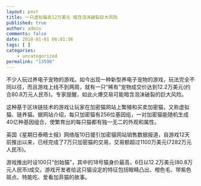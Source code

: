 ```yaml
---
layout: post
title: 一只虚拟猫卖12万美元 暗含泡沫破裂巨大风险
published: true
author: admin
comments: false
date: 2018-01-01 06:01:56
tags: [ ]
categories:
    - uncategorized
permalink: "13590"
---
```

不少人玩过养电子宠物的游戏。如今出现一种新型养电子宠物的游戏，玩法完全不同以往，而且游戏上线不到两周，就有一只“稀有”宠物成交价达到12.2万美元(约合80.8万元人民币)。专家提醒，如此火爆交易可能暗含泡沫破裂的巨大风险。

这种基于区块链技术的游戏让玩家在加密猫网站上繁殖和买卖加密猫，又称虚拟猫、链养猫。据网站介绍，每只加密猫有256位基因组，一对加密猫能随机生成40亿种基因组合，使繁育出的每只猫都有独一无二的外观和属性。

英国《星期日泰晤士报》网络版10日援引加密猫网站销售数据报道，自游戏12天前推出以来，已经完成了7万只加密猫的交易，交易额超过1100万美元(7282万元人民币)。

游戏推出时设100只“创始猫”，其中的18号猫身价最高，6日以12.2万美元(80.8万元人民币)成交。游戏开发者给这只猫设定的特征包括眼睛凸出、橙色毛、带紫色斑点、特能吃、爱看加菲猫的故事。